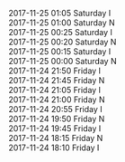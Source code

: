 2017-11-25 01:05 Saturday  I  
2017-11-25 01:00 Saturday  N  
2017-11-25 00:25 Saturday  I  
2017-11-25 00:20 Saturday  N  
2017-11-25 00:15 Saturday  I  
2017-11-25 00:00 Saturday  N  
2017-11-24 21:50 Friday  I  
2017-11-24 21:45 Friday  N  
2017-11-24 21:05 Friday  I  
2017-11-24 21:00 Friday  N  
2017-11-24 20:55 Friday  I  
2017-11-24 19:50 Friday  N  
2017-11-24 19:45 Friday  I  
2017-11-24 18:15 Friday  N  
2017-11-24 18:10 Friday  I  
